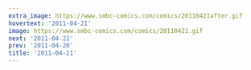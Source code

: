 ```yaml
---
extra_image: https://www.smbc-comics.com/comics/20110421after.gif
hovertext: '2011-04-21'
image: https://www.smbc-comics.com/comics/20110421.gif
next: '2011-04-22'
prev: '2011-04-20'
title: '2011-04-21'
---
```


